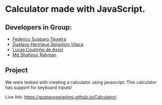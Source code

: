 # Calculator made with JavaScript.

## Developers in Group:

- [Federico Supparo Teixeira](https://github.com/Fedestfedest)
- [Gustavo Henrique Spigoloni Vilaca](https://github.com/gustavospigoloni)
- [Lucas Coutinho de Assis](https://github.com/lcassis10)
- [Md Shahinur Rahman](https://github.com/shahinator)


## Project

We were tasked with creating a calculator using javascript. This calculator has support for keyboard inputs!

Live link: https://gustavospigoloni.github.io/Calculator/
